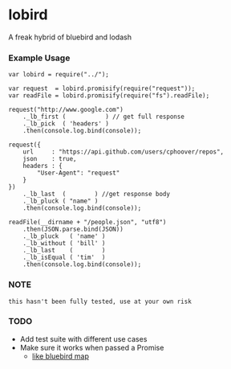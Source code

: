 lobird
=======

A freak hybrid of bluebird and lodash

### Example Usage

	var lobird = require("../");

	var request  = lobird.promisify(require("request"));
	var readFile = lobird.promisify(require("fs").readFile);

	request("http://www.google.com")
		._lb_first (           ) // get full response
		._lb_pick  ( 'headers' )
		.then(console.log.bind(console));

	request({
		url     : "https://api.github.com/users/cphoover/repos",
		json    : true,
		headers : {
			"User-Agent": "request"
		}
	})
		._lb_last  (        ) //get response body
		._lb_pluck ( "name" )
		.then(console.log.bind(console));

	readFile(__dirname + "/people.json", "utf8")
		.then(JSON.parse.bind(JSON))
		._lb_pluck   ( 'name' )
		._lb_without ( 'bill' )
		._lb_last    (        )
		._lb_isEqual ( 'tim'  )
		.then(console.log.bind(console));

### NOTE
	this hasn't been fully tested, use at your own risk

### TODO
- Add test suite with different use cases
- Make sure it works when passed a Promise
	- [like bluebird map](https://github.com/petkaantonov/bluebird/blob/master/API.md#mapfunction-mapper--object-options---promise)
